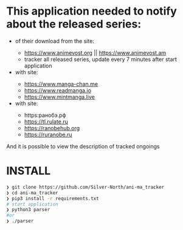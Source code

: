 # This application needed to notify about the released series:
  - <anime> of their download from the site:
	  - https://www.animevost.org || https://www.animevost.am
    - tracker all released series, update every 7 minutes after start application
  - <manga> with site:
    - https://www.manga-chan.me
    - https://www.readmanga.io
    - https://www.mintmanga.live
  - <ranobe> with site:
  	- https:ранобэ.рф
  	- https://tl.rulate.ru
  	- https://ranobehub.org
  	- https://ruranobe.ru

And it is possible to view the description of tracked ongoings


# INSTALL
```sh
❯ git clone https://github.com/Silver-North/ani-ma_tracker
❯ cd ani-ma_tracker
❯ pip3 install -r requirements.txt
# start application
❯ python3 parser
#or
❯ ./parser
```
